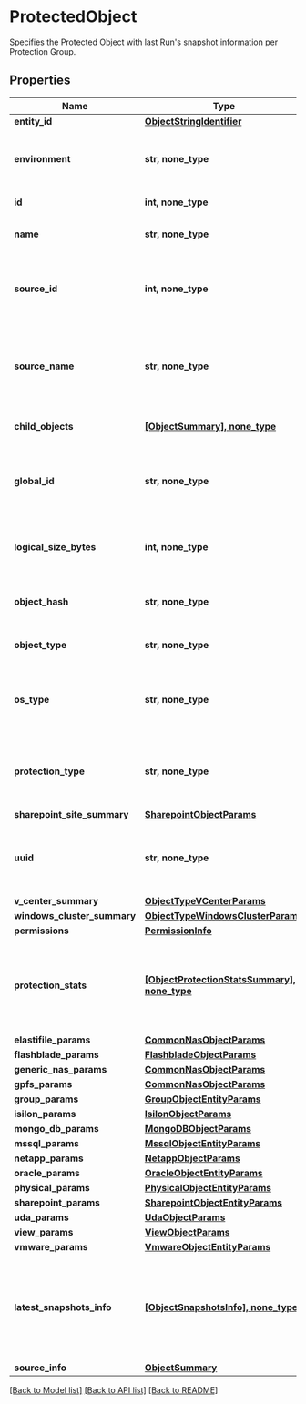 # ProtectedObject

Specifies the Protected Object with last Run's snapshot information per Protection Group.

## Properties
Name | Type | Description | Notes
------------ | ------------- | ------------- | -------------
**entity_id** | [**ObjectStringIdentifier**](ObjectStringIdentifier.md) |  | [optional] 
**environment** | **str, none_type** | Specifies the environment of the object. | [optional] 
**id** | **int, none_type** | Specifies object id. | [optional] 
**name** | **str, none_type** | Specifies the name of the object. | [optional] 
**source_id** | **int, none_type** | Specifies registered source id to which object belongs. | [optional] 
**source_name** | **str, none_type** | Specifies registered source name to which object belongs. | [optional] 
**child_objects** | [**[ObjectSummary], none_type**](ObjectSummary.md) | Specifies child object details. | [optional] 
**global_id** | **str, none_type** | Specifies the global id which is a unique identifier of the object. | [optional] 
**logical_size_bytes** | **int, none_type** | Specifies the logical size of object in bytes. | [optional] 
**object_hash** | **str, none_type** | Specifies the hash identifier of the object. | [optional] 
**object_type** | **str, none_type** | Specifies the type of the object. | [optional] 
**os_type** | **str, none_type** | Specifies the operating system type of the object. | [optional] 
**protection_type** | **str, none_type** | Specifies the protection type of the object if any. | [optional] 
**sharepoint_site_summary** | [**SharepointObjectParams**](SharepointObjectParams.md) |  | [optional] 
**uuid** | **str, none_type** | Specifies the uuid which is a unique identifier of the object. | [optional] 
**v_center_summary** | [**ObjectTypeVCenterParams**](ObjectTypeVCenterParams.md) |  | [optional] 
**windows_cluster_summary** | [**ObjectTypeWindowsClusterParams**](ObjectTypeWindowsClusterParams.md) |  | [optional] 
**permissions** | [**PermissionInfo**](PermissionInfo.md) |  | [optional] 
**protection_stats** | [**[ObjectProtectionStatsSummary], none_type**](ObjectProtectionStatsSummary.md) | Specifies the count and size of protected and unprotected objects for the size. | [optional] 
**elastifile_params** | [**CommonNasObjectParams**](CommonNasObjectParams.md) |  | [optional] 
**flashblade_params** | [**FlashbladeObjectParams**](FlashbladeObjectParams.md) |  | [optional] 
**generic_nas_params** | [**CommonNasObjectParams**](CommonNasObjectParams.md) |  | [optional] 
**gpfs_params** | [**CommonNasObjectParams**](CommonNasObjectParams.md) |  | [optional] 
**group_params** | [**GroupObjectEntityParams**](GroupObjectEntityParams.md) |  | [optional] 
**isilon_params** | [**IsilonObjectParams**](IsilonObjectParams.md) |  | [optional] 
**mongo_db_params** | [**MongoDBObjectParams**](MongoDBObjectParams.md) |  | [optional] 
**mssql_params** | [**MssqlObjectEntityParams**](MssqlObjectEntityParams.md) |  | [optional] 
**netapp_params** | [**NetappObjectParams**](NetappObjectParams.md) |  | [optional] 
**oracle_params** | [**OracleObjectEntityParams**](OracleObjectEntityParams.md) |  | [optional] 
**physical_params** | [**PhysicalObjectEntityParams**](PhysicalObjectEntityParams.md) |  | [optional] 
**sharepoint_params** | [**SharepointObjectEntityParams**](SharepointObjectEntityParams.md) |  | [optional] 
**uda_params** | [**UdaObjectParams**](UdaObjectParams.md) |  | [optional] 
**view_params** | [**ViewObjectParams**](ViewObjectParams.md) |  | [optional] 
**vmware_params** | [**VmwareObjectEntityParams**](VmwareObjectEntityParams.md) |  | [optional] 
**latest_snapshots_info** | [**[ObjectSnapshotsInfo], none_type**](ObjectSnapshotsInfo.md) | Specifies the latest snapshot information for every Protection Group for a given object. | [optional] 
**source_info** | [**ObjectSummary**](ObjectSummary.md) |  | [optional] 

[[Back to Model list]](../README.md#documentation-for-models) [[Back to API list]](../README.md#documentation-for-api-endpoints) [[Back to README]](../README.md)


